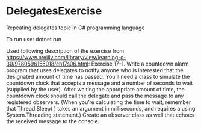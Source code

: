 # DelegatesExercise
Repeating delegates topic in C# programming language

To run use: dotnet run

Used following description of the exercise from https://www.oreilly.com/library/view/learning-c-30/9780596155018/ch17s06.html:
Exercise 17-1.
Write a countdown alarm program that uses delegates to notify anyone who is interested that the designated amount of time has passed. You’ll need a class to simulate the countdown clock that accepts a message and a number of seconds to wait (supplied by the user). After waiting the appropriate amount of time, the countdown clock should call the delegate and pass the message to any registered observers. (When you’re calculating the time to wait, remember that Thread.Sleep( ) takes an argument in milliseconds, and requires a using System.Threading statement.) Create an observer class as well that echoes the received message to the console.
